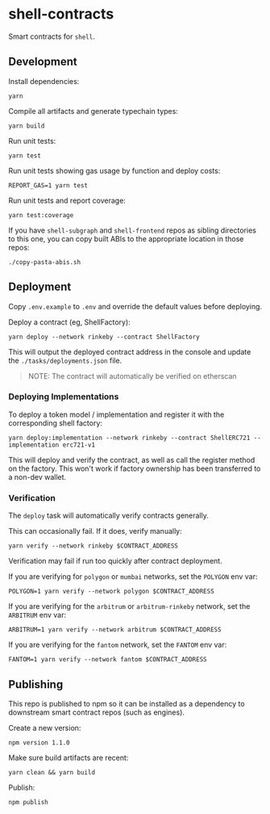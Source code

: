 # shell-contracts

Smart contracts for `shell`.

## Development

Install dependencies:

```
yarn
```

Compile all artifacts and generate typechain types:

```
yarn build
```

Run unit tests:

```
yarn test
```

Run unit tests showing gas usage by function and deploy costs:

```
REPORT_GAS=1 yarn test
```

Run unit tests and report coverage:

```
yarn test:coverage
```

If you have `shell-subgraph` and `shell-frontend` repos as sibling directories to this one, you can copy built ABIs to the appropriate location in those repos:

```
./copy-pasta-abis.sh
```

## Deployment

Copy `.env.example` to `.env` and override the default values before deploying.

Deploy a contract (eg, ShellFactory):

```
yarn deploy --network rinkeby --contract ShellFactory
```

This will output the deployed contract address in the console and update the `./tasks/deployments.json` file.

> NOTE: The contract will automatically be verified on etherscan

### Deploying Implementations

To deploy a token model / implementation and register it with the corresponding shell factory:

```
yarn deploy:implementation --network rinkeby --contract ShellERC721 --implementation erc721-v1
```

This will deploy and verify the contract, as well as call the register method on the factory. This won't work if factory ownership has been transferred to a non-dev wallet.

### Verification

The `deploy` task will automatically verify contracts generally.

This can occasionally fail. If it does, verify manually:

```
yarn verify --network rinkeby $CONTRACT_ADDRESS
```

Verification may fail if run too quickly after contract deployment.

If you are verifying for `polygon` or `mumbai` networks, set the `POLYGON` env var:

```
POLYGON=1 yarn verify --network polygon $CONTRACT_ADDRESS
```

If you are verifying for the `arbitrum` or `arbitrum-rinkeby` network, set the `ARBITRUM` env var:

```
ARBITRUM=1 yarn verify --network arbitrum $CONTRACT_ADDRESS
```

If you are verifying for the `fantom` network, set the `FANTOM` env var:

```
FANTOM=1 yarn verify --network fantom $CONTRACT_ADDRESS
```

## Publishing

This repo is published to npm so it can be installed as a dependency to downstream smart contract repos (such as engines).

Create a new version:

```
npm version 1.1.0
```

Make sure build artifacts are recent:

```
yarn clean && yarn build
```

Publish:

```
npm publish
```




